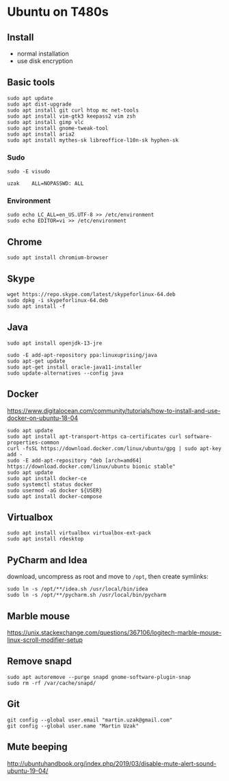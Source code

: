 # Ubuntu on T480s

## Install
* normal installation
* use disk encryption

## Basic tools

    sudo apt update
    sudo apt dist-upgrade
    sudo apt install git curl htop mc net-tools
    sudo apt install vim-gtk3 keepass2 vim zsh
    sudo apt install gimp vlc
    sudo apt install gnome-tweak-tool
    sudo apt install aria2
    sudo apt install mythes-sk libreoffice-l10n-sk hyphen-sk


### Sudo

    sudo -E visudo

`uzak    ALL=NOPASSWD: ALL`

### Environment

    sudo echo LC_ALL=en_US.UTF-8 >> /etc/environment
    sudo echo EDITOR=vi >> /etc/environment

## Chrome

    sudo apt install chromium-browser


## Skype

    wget https://repo.skype.com/latest/skypeforlinux-64.deb
    sudo dpkg -i skypeforlinux-64.deb
    sudo apt install -f

## Java
    sudo apt install openjdk-13-jre

    sudo -E add-apt-repository ppa:linuxuprising/java
    sudo apt-get update
    sudo apt-get install oracle-java11-installer
    sudo update-alternatives --config java

## Docker
https://www.digitalocean.com/community/tutorials/how-to-install-and-use-docker-on-ubuntu-18-04

    sudo apt update
    sudo apt install apt-transport-https ca-certificates curl software-properties-common
    curl -fsSL https://download.docker.com/linux/ubuntu/gpg | sudo apt-key add -
    sudo -E add-apt-repository "deb [arch=amd64] https://download.docker.com/linux/ubuntu bionic stable"
    sudo apt update
    sudo apt install docker-ce
    sudo systemctl status docker
    sudo usermod -aG docker ${USER}
    sudo apt install docker-compose

## Virtualbox

    sudo apt install virtualbox virtualbox-ext-pack
    sudo apt install rdesktop

## PyCharm and Idea
download, uncompress as root and move to `/opt`, then create symlinks:

    sudo ln -s /opt/**/idea.sh /usr/local/bin/idea
    sudo ln -s /opt/**/pycharm.sh /usr/local/bin/pycharm

## Marble mouse

https://unix.stackexchange.com/questions/367106/logitech-marble-mouse-linux-scroll-modifier-setup

## Remove snapd

	sudo apt autoremove --purge snapd gnome-software-plugin-snap
	sudo rm -rf /var/cache/snapd/

## Git

    git config --global user.email "martin.uzak@gmail.com"
    git config --global user.name "Martin Uzak"

## Mute beeping

http://ubuntuhandbook.org/index.php/2019/03/disable-mute-alert-sound-ubuntu-19-04/
